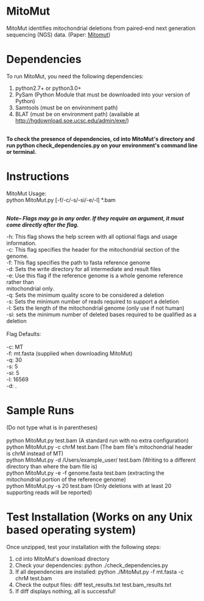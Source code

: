 # MitoMut
MitoMut identifies mitochondrial deletions from paired-end next generation sequencing (NGS) data.
(Paper: <a href="https://dl.acm.org/doi/10.1145/3307339.3342158">Mitomut</a>)

# Dependencies
To run MitoMut, you need the following dependencies: </br>
  1. python2.7+ or python3.0+ </br>
  2. PySam (Python Module that must be downloaded into your version of Python) </br>
  3. Samtools (must be on environment path) </br>
  4. BLAT (must be on environment path) (available at http://hgdownload.soe.ucsc.edu/admin/exe/) </br>
</br>
<strong>To check the presence of dependencies, cd into MitoMut's directory and run python check_dependencies.py on your environment's command line or terminal.</strong>

# Instructions
MitoMut Usage:</br>
  python MitoMut.py [-f/-c/-s/-si/-e/-l] *.bam</br></br>
  
  <strong><em>*Note*– Flags may go in any order. If they require an argument, it must</br>
  come directly after the flag.</em></strong></br>
 
  -h: This flag shows the help screen with all optional flags and usage information.</br>
  -c: This flag specifies the header for the mitochondrial section of the genome.</br>
  -f: This flag specifies the path to fasta reference genome </br>
  -d: Sets the write directory for all intermediate and result files</br>
  -e: Use this flag if the reference genome is a whole genome reference rather than</br>
      mitochondrial only.</br>
  -q: Sets the minimum quality score to be considered a deletion</br>
  -s: Sets the minimum number of reads required to support a deletion</br>
  -l: Sets the length of the mitochondrial genome (only use if not human)</br>
  -si: sets the minimum number of deleted bases required to be qualified as a deletion</br>
  </br>
  Flag Defaults:</br>
  </br>
  -c: MT</br>
  -f: mt.fasta (supplied when downloading MitoMut)</br>
  -q: 30</br>
  -s: 5</br>
  -si: 5</br>
  -l: 16569</br>
  -d: . </br>

# Sample Runs
  (Do not type what is in parentheses) </br>
  </br>
  python MitoMut.py test.bam (A standard run with no extra configuration)</br>
  python MitoMut.py -c chrM test.bam (The bam file's mitochondrial header is chrM instead of MT)</br>
  python MitoMut.py -d /Users/example_user/ test.bam (Writing to a different directory than where the bam file is)</br>
  python MitoMut.py -e -f genome.fasta test.bam (extracting the mitochondrial portion of the reference genome)</br>
  python MitoMut.py -s 20 test.bam (Only deletions with at least 20 supporting reads will be reported)</br>
  
# Test Installation (Works on any Unix based operating system)

Once unzipped, test your installation with the following steps: </br>
  1. cd into MitoMut's download directory </br>
  2. Check your dependencies: python ./check_dependencies.py </br>
  3. If all dependencies are installed: python ./MitoMut.py -f mt.fasta -c chrM test.bam </br>
  4. Check the output files: diff test_results.txt test.bam_results.txt </br>
  5. If diff displays nothing, all is successful! </br>
